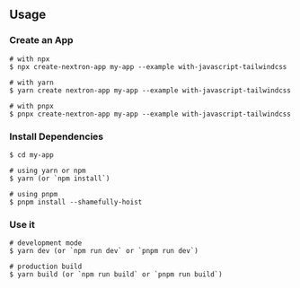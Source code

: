 ## Usage

### Create an App

```
# with npx
$ npx create-nextron-app my-app --example with-javascript-tailwindcss

# with yarn
$ yarn create nextron-app my-app --example with-javascript-tailwindcss

# with pnpx
$ pnpx create-nextron-app my-app --example with-javascript-tailwindcss
```

### Install Dependencies 

```
$ cd my-app

# using yarn or npm
$ yarn (or `npm install`)

# using pnpm
$ pnpm install --shamefully-hoist
```

### Use it

```
# development mode
$ yarn dev (or `npm run dev` or `pnpm run dev`)

# production build
$ yarn build (or `npm run build` or `pnpm run build`)
```

